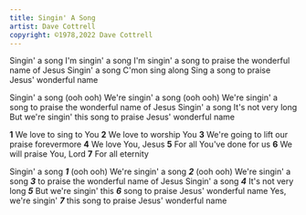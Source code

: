```yaml
---
title: Singin' A Song
artist: Dave Cottrell
copyright: ©1978,2022 Dave Cottrell
---
```

Singin' a song
I'm singin' a song
I'm singin' a song to praise
 the wonderful name of Jesus
Singin' a song
C'mon sing along
Sing a song to praise
 Jesus' wonderful name

Singin' a song (ooh ooh)
We're singin' a song (ooh ooh)
We're singin' a song to praise
 the wonderful name of Jesus
Singin' a song
It's not very long
But we're singin' this song to praise
 Jesus' wonderful name

**1**  We love to sing to You
**2**  We love to worship You
**3**  We're going to lift our praise
    forevermore
**4**  We love You, Jesus
**5**  For all You've done for us
**6**  We will praise You, Lord
**7**  For all eternity

Singin' a song ***1*** (ooh ooh)
We're singin' a song ***2*** (ooh ooh)
We're singin' a song ***3*** to praise
 the wonderful name of Jesus
Singin' a song ***4***
It's not very long ***5***
But we're singin' this ***6*** song to praise
 Jesus' wonderful name
Yes, we're singin' ***7*** this song to praise
 Jesus' wonderful name